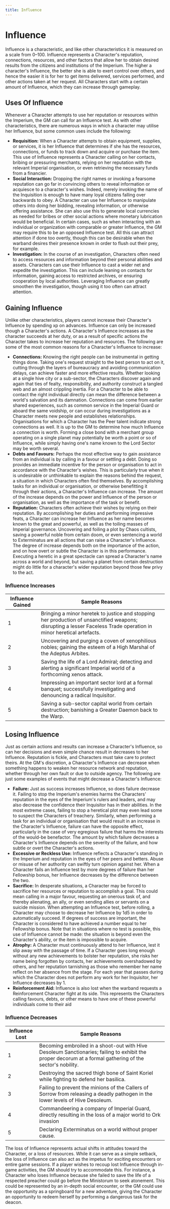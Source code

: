 ```yaml
---
title: Influence
---
```

# Influence

Influence is a characteristic, and like other characteristics it is measured on a scale from 0–100. Influence represents a Character's reputation, connections, resources, and other factors that allow her to obtain desired results from the citizens and institutions of the Imperium. The higher a character's Influence, the better she is able to exert control over others, and hence the easier it is for her to get items delivered, services performed, and other actions taken at her request. All Characters start with a certain amount of Influence, which they can increase through gameplay.

## Uses Of Influence

Whenever a Character attempts to use her reputation or resources within the Imperium, the GM can call for an Influence test. As with other characteristics, there are numerous ways in which a character may utilise her Influence, but some common uses include the following:

- __Requisition:__ When a Character attempts to obtain equipment, supplies, or services, it is her Influence that determines if she has the resources, connections, or funds to track down and acquire or purchase the item. This use of Influence represents a Character calling on her contacts, bribing or pressuring merchants, relying on her reputation with the relevant Imperial organisation, or even retrieving the necessary funds from a financier. 
- __Social Interaction:__ Dropping the right names or invoking a fearsome reputation can go far in convincing others to reveal information or acquiesce to a character's wishes. Indeed, merely invoking the name of the Inquisition is enough to have many loyal citizens falling over backwards to obey. A Character can use her Influence to manipulate others into doing her bidding, revealing information, or otherwise offering assistance. She can also use this to generate local currencies as needed for bribes or other social actions where monetary lubrication would be beneficial. In certain cases, such as when interacting with an individual or organization with comparable or greater Influence, the GM may require this to be an opposed Influence test. All this can attract attention if done too overtly, though this can be desirable when the warband desires their presence known in order to flush out their prey, for example.
- __Investigation:__ In the course of an investigation, Characters often need to access resources and information beyond their personal abilities and assets. Characters can use their Influence to cast a wider net and expedite the investigation. This can include leaning on contacts for information, gaining access to restricted archives, or ensuring cooperation by local authorities. Leveraging Influence can greatly smoothen the investigation, though using it too often can attract attention.

## Gaining Influence

Unlike other characteristics, players cannot increase their Character's Influence by spending xp on advances. Influence can only be increased though a Character's actions. A Character's Influence increases as the character succeeds at her duty, or as a result of specific actions the Character takes to increase her reputation and resources. The following are some of the most common reasons for a Character's Influence to increase:

- __Connections:__ Knowing the right people can be instrumental in getting things done. Taking one's request straight to the best person to act on it, cutting through the layers of bureaucracy and avoiding communication delays, can achieve faster and more effective results. Whether looking at a single hive city or a sub\-sector, the Characters discover again and again that ties of fealty, responsibility, and authority construct a tangled web and an almost crippling inertia. For a Character to be able to contact the right individual directly can mean the difference between a world's salvation and its damnation. Connections can come from earlier shared experiences, such as common service in the Imperial Guard or aboard the same voidship, or can occur during investigations as a Character meets new people and establishes relationships. Organisations for which a Character has the Peer talent indicate strong connections as well. It is up to the GM to determine how much Influence a connection is worth. Forming a close bond with a merchant group operating on a single planet may potentially be worth a point or so of Influence, while simply having one's name known to the Lord Sector may be worth several.
- __Debts and Favours:__ Perhaps the most effective way to gain assistance from an individual is by calling in a favour or settling a debt. Doing so provides an immediate incentive for the person or organisation to act in accordance with the Character's wishes. This is particularly true when it is undesirable or unthinkable to explain the reasons behind the request, a situation in which Characters often find themselves. By accomplishing tasks for an individual or organisation, or otherwise benefitting it through their actions, a Character's Influence can increase. The amount of the increase depends on the power and Influence of the person or organisation, as well as the importance of the task or benefit.
- __Reputation:__ Characters often achieve their wishes by relying on their reputation. By accomplishing her duties and performing impressive feats, a Character can increase her Influence as her name becomes known to the great and powerful, as well as the toiling masses of Imperial governance. Uncovering and foiling a plot by Chaos cultists, saving a powerful noble from certain doom, or even sentencing a world to Exterminatus are all actions that can raise a Character's Influence. The degree of increase depends both on the importance of the action, and on how overt or subtle the Character is in this performance. Executing a heretic in a great spectacle can spread a Character's name across a world and beyond, but saving a planet from certain destruction might do little for a character's wider reputation beyond those few privy to the act.

### Influence Increases
__Influence Gained__|__Sample Reasons__
---|---
1|Bringing a minor heretek to justice and stopping her production of unsanctified weapons; disrupting a lesser Faceless Trade operation in minor heretical artefacts.
2|Uncovering and purging a coven of xenophilious nobles; gaining the esteem of a High Marshal of the Adeptus Arbites.
3|Saving the life of a Lord Admiral; detecting and alerting a significant Imperial world of a forthcoming xenos attack.
4|Impressing an important sector lord at a formal banquet; successfully investigating and denouncing a radical Inquisitor.
5|Saving a sub\-sector capital world from certain destruction; banishing a Greater Daemon back to the Warp.

## Losing Influence

Just as certain actions and results can increase a Character's Influence, so can her decisions and even simple chance result in decreases to her Influence. Reputation is fickle, and Characters must take care to protect theirs. At the GM's discretion, a Character's Influence can decrease when something happens to weaken her resource network and reputation, whether through her own fault or due to outside agency. The following are just some examples of events that might decrease a Character's Influence:

- __Failure:__ Just as success increases Influence, so does failure decrease it. Failing to stop the Imperium's enemies harms the Characters' reputation in the eyes of the Imperium's rulers and leaders, and may also decrease the confidence their Inquisitor has in their abilities. In the most extreme cases, failing to stop a heretical plot may even lead some to suspect the Characters of treachery. Similarly, when performing a task for an individual or organisation that would result in an increase in the Character's Influence, failure can have the opposite effect, particularly in the case of very egregious failure that harms the interests of the would\-be benefactor. The amount by which failure decreases a Character's Influence depends on the severity of the failure, and how subtle or overt the Character's actions.
- __Excessive or Reckless Use:__ Influence reflects a Character's standing in the Imperium and reputation in the eyes of her peers and betters. Abuse or misuse of her authority can swiftly turn opinion against her. When a Character fails an Influence test by more degrees of failure than her Fellowship bonus, her Influence decreases by the difference between the two.
- __Sacrifice:__ In desperate situations, a Character may be forced to sacrifice her resources or reputation to accomplish a goal. This could mean calling in a major favour, requesting an onerous task of, and thereby alienating, an ally, or even sending allies or servants on a suicide mission. When attempting an Influence test, before rolling, a Character may choose to decrease her Influence by 1d5 in order to automatically succeed. If degrees of success are important, the Character is considered to have achieved a number equal to her Fellowship bonus. Note that in situations where no test is possible, this use of Influence cannot be made: the situation is beyond even the Character's ability, or the item is impossible to acquire.
- __Atrophy:__ A Character must continuously attend to her Influence, lest it slip away with the passage of time. If a Character goes long enough without any new achievements to bolster her reputation, she risks her name being forgotten by contacts, her achievements overshadowed by others, and her reputation tarnishing as those who remember her name reflect on her absence from the stage. For each year that passes during which the Character does not perform any work for her Inquisitor, her Influence decreases by 1.
- __Reinforcement Aid:__ Influence is also lost when the warband requests a Reinforcement Character fight at its side. This represents the Characters calling favours, debts, or other means to have one of these powerful individuals come to their aid

### Influence Decreases

__Influence Lost__|__Sample Reasons__
---|---
1|Becoming embroiled in a shoot\-out with Hive Desoleum Sanctionaries; failing to exhibit the proper decorum at a formal gathering of the sector's nobility.
2|Destroying the sacred thigh bone of Saint Koriel while fighting to defend her basilica.
3|Failing to prevent the minions of the Callers of Sorrow from releasing a deadly pathogen in the lower levels of Hive Desoleum.
4|Commandeering a company of Imperial Guard, directly resulting in the loss of a major world to Ork invasion
5|Declaring Exterminatus on a world without proper cause.

The loss of Influence represents actual shifts in attitudes toward the Character, or a loss of resources. While it can serve as a simple setback, the loss of Influence can also act as the impetus for exciting encounters or entire game sessions. If a player wishes to recoup lost Influence through in\-game activities, the GM should try to accommodate this. For instance, a Character who loses Influence because she failed to save the life of a respected preacher could go before the Ministorum to seek atonement. This could be represented by an in-depth social encounter, or the GM could use the opportunity as a springboard for a new adventure, giving the Character an opportunity to redeem herself by performing a dangerous task for the deacon.
